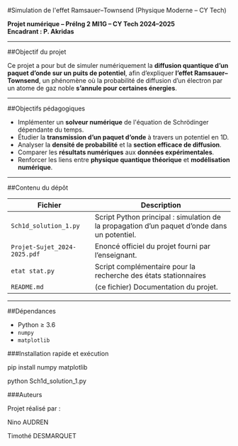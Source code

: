 #Simulation de l'effet Ramsauer–Townsend (Physique Moderne – CY Tech)

**Projet numérique – PréIng 2 MI1G – CY Tech 2024–2025**  
**Encadrant : P. Akridas**

---

##Objectif du projet

Ce projet a pour but de simuler numériquement la **diffusion quantique d’un paquet d’onde sur un puits de potentiel**, afin d’expliquer **l’effet Ramsauer–Townsend**, un phénomène où la probabilité de diffusion d’un électron par un atome de gaz noble **s’annule pour certaines énergies**.

---

##Objectifs pédagogiques

- Implémenter un **solveur numérique** de l'équation de Schrödinger dépendante du temps.
- Étudier la **transmission d’un paquet d’onde** à travers un potentiel en 1D.
- Analyser la **densité de probabilité** et la **section efficace de diffusion**.
- Comparer les **résultats numériques** aux **données expérimentales**.
- Renforcer les liens entre **physique quantique théorique** et **modélisation numérique**.

---

##Contenu du dépôt

| Fichier                      | Description                                                                 |
|-----------------------------|-----------------------------------------------------------------------------|
| `Sch1d_solution_1.py`       | Script Python principal : simulation de la propagation d’un paquet d’onde dans un potentiel. |
| `Projet-Sujet_2024-2025.pdf`| Enoncé officiel du projet fourni par l’enseignant.                          |
| `etat stat.py`                 | Script complémentaire pour la recherche des états stationnaires                                      |
| `README.md`                 | (ce fichier) Documentation du projet.                                      |

---

##Dépendances

- Python ≥ 3.6  
- `numpy`  
- `matplotlib`  

###Installation rapide et exécution

pip install numpy matplotlib

python Sch1d_solution_1.py

###Auteurs

Projet réalisé par :

Nino AUDREN

Timothé DESMARQUET
